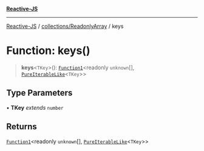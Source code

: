 [**Reactive-JS**](../../../README.md)

***

[Reactive-JS](../../../README.md) / [collections/ReadonlyArray](../README.md) / keys

# Function: keys()

> **keys**\<`TKey`\>(): [`Function1`](../../../functions/type-aliases/Function1.md)\<readonly `unknown`[], [`PureIterableLike`](../../../computations/interfaces/PureIterableLike.md)\<`TKey`\>\>

## Type Parameters

• **TKey** *extends* `number`

## Returns

[`Function1`](../../../functions/type-aliases/Function1.md)\<readonly `unknown`[], [`PureIterableLike`](../../../computations/interfaces/PureIterableLike.md)\<`TKey`\>\>
